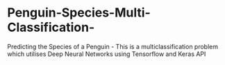 # Penguin-Species-Multi-Classification-
Predicting the Species of a Penguin - This is a multiclassification problem which utilises Deep Neural Networks using Tensorflow and Keras API
